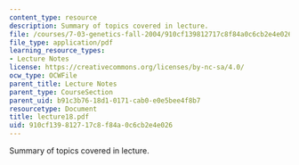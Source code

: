 ```yaml
---
content_type: resource
description: Summary of topics covered in lecture.
file: /courses/7-03-genetics-fall-2004/910cf139812717c8f84a0c6cb2e4e026_lecture18.pdf
file_type: application/pdf
learning_resource_types:
- Lecture Notes
license: https://creativecommons.org/licenses/by-nc-sa/4.0/
ocw_type: OCWFile
parent_title: Lecture Notes
parent_type: CourseSection
parent_uid: b91c3b76-18d1-0171-cab0-e0e5bee4f8b7
resourcetype: Document
title: lecture18.pdf
uid: 910cf139-8127-17c8-f84a-0c6cb2e4e026
---
```

Summary of topics covered in lecture.